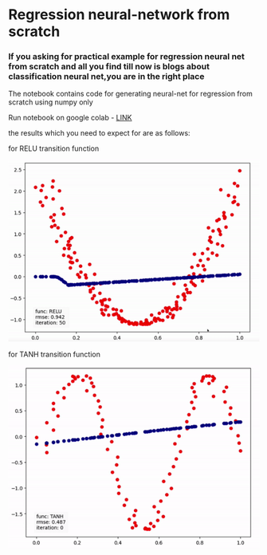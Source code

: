 
# Regression neural-network from scratch

### If you asking for practical example for regression neural net from scratch and all you find till now is blogs about classification neural net,you are in the right place


The notebook contains code for generating neural-net for regression from scratch using numpy only


Run notebook on google colab - [LINK](https://colab.research.google.com/drive/1Lihvcptf5A9GRIMMs7BP9wiq4KFPlmPh?usp=sharing)

the results which you need to expect for are as follows:

for RELU transition function

![grab-landing-page](https://github.com/razisamuely/Regression-neural-net-from-scratch/blob/master/gifs/RELU.gif)

for TANH transition function

![grab-landing-page](https://github.com/razisamuely/Regression-neural-net-from-scratch/blob/master/gifs/TANH.gif)
